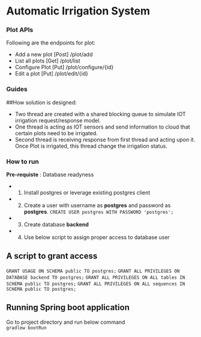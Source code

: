 # Automatic Irrigation System

### Plot APIs
Following are the endpoints for plot:


* Add a new plot  [Post] /plot/add
* List all plots  [Get] /plot/list
* Configure Plot  [Put] /plot/configure/{id}
* Edit a plot     [Put] /plot/edit/{id}

### Guides
##How solution is designed:
* Two thread are created with a shared blocking queue to simulate IOT irrigation request/response model. 
* One thread is acting as IOT sensors and send information to cloud that certain plots need to be irrigated.
* Second thread is receiving response from first thread and acting upon it. Once Plot is irrigated, this thread change the irrigation status.

### How to run
<b>Pre-requiste</b> : Database readyness
* 1. Install postgres or leverage existing postgres client 
* 2. Create a user with username as **postgres** and password as **postgres**.
`CREATE USER postgres WITH PASSWORD 'postgres';`
* 3. Create database **backend**
* 4. Use below script to assign proper access to database user
## A script to grant access
`GRANT USAGE ON SCHEMA public TO postgres;`
`GRANT ALL PRIVILEGES ON DATABASE backend TO postgres;`
`GRANT ALL PRIVILEGES ON ALL tables IN SCHEMA public TO postgres;`
`GRANT ALL PRIVILEGES ON ALL sequences IN SCHEMA public TO postgres;`

## Running Spring boot application
Go to project directory and run below command <br/>
`gradlew bootRun`





